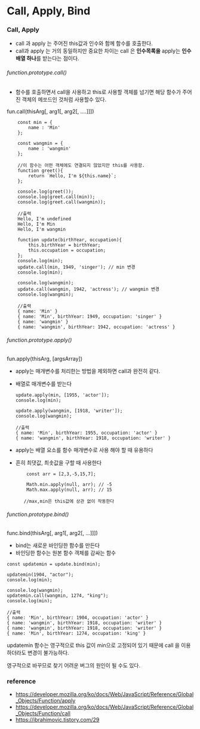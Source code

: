 # Call, Apply, Bind

### Call, Apply


- call 과 apply  는 주어진 this값과 인수와 함께 함수를 호출한다.
- call과 apply 는 거의 동일하지만 중요한 차이는 call 은 **인수목록을** apply는 **인수 배열 하나**를 받는다는 점이다.



###### function.prototype.call()

- 함수를 호출하면서 call을 사용하고 this로 사용할 객체를 넘기면 해당 함수가 주어진 객체의 메쏘드인 것처럼 사용할수 있다.

fun.call(thisArg[, arg1[, arg2[, ....]]])

```
    const min = {
        name : 'Min'
    };

    const wangmin = {
        name : 'wangmin'
    };

    //이 함수는 어떤 객체에도 연결되지 않았지만 this를 사용함.
    function greet(){
        return `Hello, I'm ${this.name}`;
    };

    console.log(greet());             
    console.log(greet.call(min));    
    console.log(greet.call(wangmin));
    
    //출력
    Hello, I'm undefined
    Hello, I'm Min
    Hello, I'm wangmin
```



```
    function update(birthYear, occupation){
        this.birthYear = birthYear;
        this.occupation = occupation;
    };
    console.log(min);
    update.call(min, 1949, 'singer'); // min 변경
    console.log(min);

    console.log(wangmin);
    update.call(wangmin, 1942, 'actress'); // wangmin 변경
    console.log(wangmin);
```

```
    //출력
    { name: 'Min' }
    { name: 'Min', birthYear: 1949, occupation: 'singer' }
    { name: 'wangmin' }
    { name: 'wangmin', birthYear: 1942, occupation: 'actress' }
```



###### function.prototype.apply()

fun.apply(thisArg, [argsArray])

- apply는 매개변수를 처리한는 방법을 제외하면 call과 완전히 같다.

- 배열로 매개변수를 받는다

  ```
  update.apply(min, [1955, 'actor']);
  console.log(min);
  
  update.apply(wangmin, [1918, 'writer']);
  console.log(wangmin);
  ```

  ```
  //출력
  { name: 'Min', birthYear: 1955, occupation: 'actor' }
  { name: 'wangmin', birthYear: 1918, occupation: 'writer' }
  ```

- apply는 배열 요소를 함수 매개변수로 사용 해야 할 때 유용하다

- 흔히 최댓값, 최솟값을 구할 때 사용한다

  ```
      const arr = [2,3,-5,15,7];
  
      Math.min.apply(null, arr); // -5
      Math.max.apply(null, arr); // 15
      
     //max,min은 this값에 상관 없이 작동한다
  ```



###### function.prototype.bind()

func.bind(thisArg[, arg1[, arg2[, ...]]])

- bind는 새로운 바인딩한 함수를 만든다
- 바인딩한 함수는 원본 함수 객체를 감싸는 함수

```
const updatemin = update.bind(min);

updatemin(1904, "actor");
console.log(min);

console.log(wangmin);
updatemin.call(wangmin, 1274, "king");
console.log(min);
```

```
//출력
{ name: 'Min', birthYear: 1904, occupation: 'actor' }
{ name: 'wangmin', birthYear: 1918, occupation: 'writer' }
{ name: 'wangmin', birthYear: 1918, occupation: 'writer' }
{ name: 'Min', birthYear: 1274, occupation: 'king' }
```

updatemin 함수는 영구적으로 this 값이 min으로 고정되어 있기 때문에 call 을 이용하더라도 변경이 불가능하다.

영구적으로 바꾸므로 찾기 어려운 버그의 원인이 될 수도 있다.



### reference

- <https://developer.mozilla.org/ko/docs/Web/JavaScript/Reference/Global_Objects/Function/apply>
- <https://developer.mozilla.org/ko/docs/Web/JavaScript/Reference/Global_Objects/Function/call>
- <https://ibrahimovic.tistory.com/29>